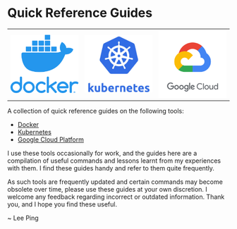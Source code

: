# Quick Reference Guides

<table>
  <tr>
    <td>
      <a href="docker.md">
      <img src="images/docker.png" width="300">
    </td>
    <td>
      <a href="kubernetes.md">
      <img src="images/kubernetes.jpeg" width="300">
    </td>
    <td>
      <a href="gcp.md">
      <img src="images/gcp.png" width="300">
    </td>
  </tr>
</table>

A collection of quick reference guides on the following tools:
- [Docker](docker.md)
- [Kubernetes](kubernetes.md)
- [Google Cloud Platform](gcp.md)

I use these tools occasionally for work, and the guides here are a compilation of useful commands and lessons learnt from my experiences with them. I find these guides handy and refer to them quite frequently.

As such tools are frequently updated and certain commands may become obsolete over time, please use these guides at your own discretion. I welcome any feedback regarding incorrect or outdated information. Thank you, and I hope you find these useful.

~ Lee Ping